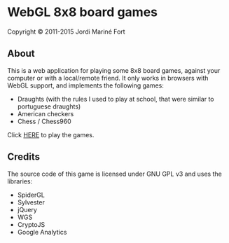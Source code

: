 WebGL 8x8 board games
=====================
Copyright © 2011-2015 Jordi Mariné Fort

About
-----

This is a web application for playing some 8x8 board games, against your computer or with a local/remote friend.
It only works in browsers with WebGL support, and implements the following games:
- Draughts (with the rules I used to play at school, that were similar to portuguese draughts)
- American checkers
- Chess / Chess960


Click [HERE](http://wgs-jmarine.rhcloud.com/webgl8x8boardgames/) to play the games.


Credits
-------

The source code of this game is licensed under GNU GPL v3 and uses the libraries:
- SpiderGL
- Sylvester
- jQuery
- WGS
- CryptoJS
- Google Analytics

